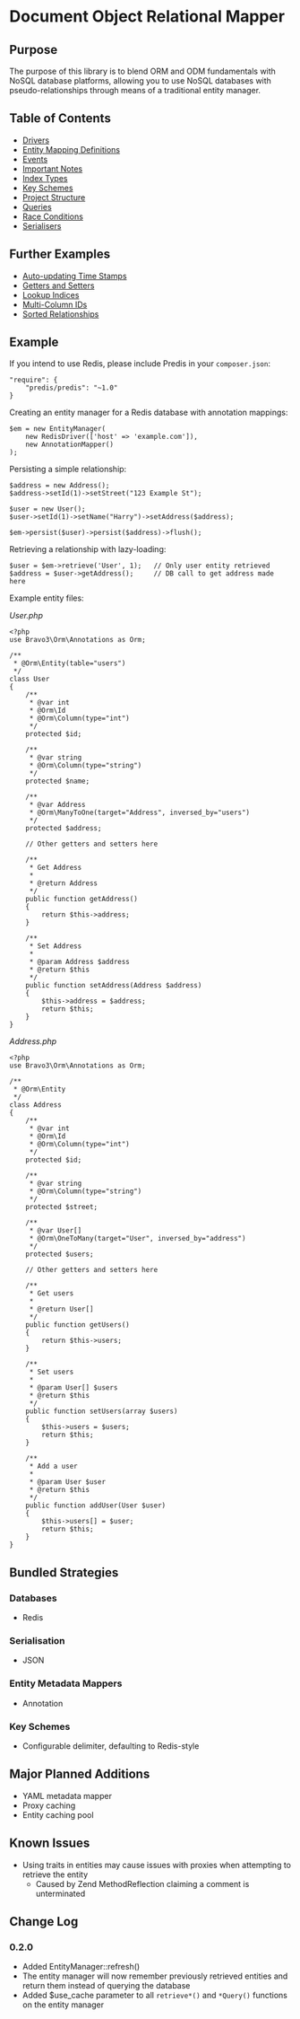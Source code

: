 Document Object Relational Mapper
=================================

Purpose
-------
The purpose of this library is to blend ORM and ODM fundamentals with NoSQL database platforms, allowing you to use 
NoSQL databases with pseudo-relationships through means of a traditional entity manager.

Table of Contents
-----------------
* [Drivers](docs/Drivers.md)
* [Entity Mapping Definitions](docs/EntityDefinitions.md)
* [Events](docs/Events.md)
* [Important Notes](docs/ImportantNotes.md)
* [Index Types](docs/IndexTypes.md)
* [Key Schemes](docs/KeySchemes.md)
* [Project Structure](docs/ProjectStructure.md)
* [Queries](docs/Queries.md)
* [Race Conditions](docs/RaceConditions.md)
* [Serialisers](docs/Serialisers.md)

Further Examples
----------------
* [Auto-updating Time Stamps](docs/Examples/ModifyTime.md)
* [Getters and Setters](docs/Examples/GettersSetters.md)
* [Lookup Indices](docs/Examples/Index.md)
* [Multi-Column IDs](docs/Examples/MultiColumnId.md)
* [Sorted Relationships](docs/Queries.md)

Example
-------
If you intend to use Redis, please include Predis in your `composer.json`:

    "require": {
        "predis/predis": "~1.0"
    }

Creating an entity manager for a Redis database with annotation mappings:

    $em = new EntityManager(
        new RedisDriver(['host' => 'example.com']),
        new AnnotationMapper()
    );

Persisting a simple relationship:

    $address = new Address();
    $address->setId(1)->setStreet("123 Example St");

    $user = new User();
    $user->setId(1)->setName("Harry")->setAddress($address);
    
    $em->persist($user)->persist($address)->flush();
    
Retrieving a relationship with lazy-loading:

    $user = $em->retrieve('User', 1);   // Only user entity retrieved
    $address = $user->getAddress();     // DB call to get address made here
    
Example entity files:

*User.php*

    <?php
    use Bravo3\Orm\Annotations as Orm;
    
    /**
     * @Orm\Entity(table="users")
     */
    class User
    {
        /**
         * @var int
         * @Orm\Id
         * @Orm\Column(type="int")
         */
        protected $id;
    
        /**
         * @var string
         * @Orm\Column(type="string")
         */
        protected $name;
    
        /**
         * @var Address
         * @Orm\ManyToOne(target="Address", inversed_by="users")
         */
        protected $address;
    
        // Other getters and setters here
    
        /**
         * Get Address
         *
         * @return Address
         */
        public function getAddress()
        {
            return $this->address;
        }
    
        /**
         * Set Address
         *
         * @param Address $address
         * @return $this
         */
        public function setAddress(Address $address)
        {
            $this->address = $address;
            return $this;
        }
    }

*Address.php*

    <?php
    use Bravo3\Orm\Annotations as Orm;
    
    /**
     * @Orm\Entity
     */
    class Address
    {
        /**
         * @var int
         * @Orm\Id
         * @Orm\Column(type="int")
         */
        protected $id;
    
        /**
         * @var string
         * @Orm\Column(type="string")
         */
        protected $street;
    
        /**
         * @var User[]
         * @Orm\OneToMany(target="User", inversed_by="address")
         */
        protected $users;
    
        // Other getters and setters here
    
        /**
         * Get users
         *
         * @return User[]
         */
        public function getUsers()
        {
            return $this->users;
        }
    
        /**
         * Set users
         *
         * @param User[] $users
         * @return $this
         */
        public function setUsers(array $users)
        {
            $this->users = $users;
            return $this;
        }

        /**
         * Add a user
         *
         * @param User $user
         * @return $this
         */
        public function addUser(User $user)
        {
            $this->users[] = $user;
            return $this;
        }
    }


Bundled Strategies
------------------
### Databases
* Redis

### Serialisation
* JSON

### Entity Metadata Mappers
* Annotation

### Key Schemes
* Configurable delimiter, defaulting to Redis-style

Major Planned Additions
-----------------------
* YAML metadata mapper
* Proxy caching
* Entity caching pool

Known Issues
------------
* Using traits in entities may cause issues with proxies when attempting to retrieve the entity
    * Caused by Zend MethodReflection claiming a comment is unterminated

Change Log
----------
### 0.2.0
* Added EntityManager::refresh()
* The entity manager will now remember previously retrieved entities and return them instead of querying the database
* Added $use_cache parameter to all `retrieve*()` and `*Query()` functions on the entity manager

